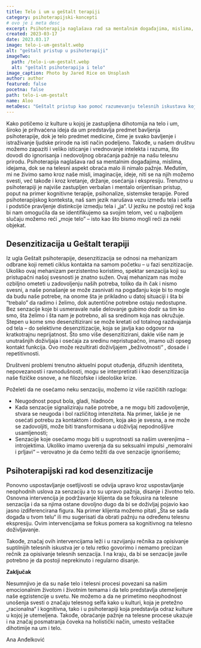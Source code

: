 ```yaml
---
title: Telo i um u geštalt terapiji
category: psihoterapijski-koncepti
# ovo je i meta desc
excerpt: Psihoterapija naglašava rad sa mentalnim događajima, mislima, idejama, dok se na telesni aspekt obraća malo ili nimalo pažnje.
created: 2023-03-17
date: 2023.03.17
image: telo-i-um-gestalt.webp
alt: "geštalt pristup u psihoterapiji"
imageTwo:
  path: /telo-i-um-gestalt.webp
  alt: "geštalt psihoterapija i telo"
image_caption: Photo by Jared Rice on Unsplash
author: author
featured: false
pocetna: false
path: telo-i-um-gestalt
name: Aloo
metaDesc: "Geštalt pristup kao pomoć razumevanju telesnih iskustava koja su posledica različitih emocija."
---
```


Kako potičemo iz kulture u kojoj je zastupljena dihotomija na telo i um, široko je prihvaćena ideja da um predstavlja predmet bavljenja psihoterapije, dok je telo predmet medicine, čime je svako bavljenje i istraživanje ljudske prirode na isti način podeljeno. Takođe, u našem društvu možemo zapaziti i veliko isticanje i vrednovanje intelekta i razuma, što dovodi do ignorisanja i nedovoljnog obraćanja pažnje na našu telesnu prirodu. Psihoterapija naglašava rad sa mentalnim događajima, mislima, idejama, dok se na telesni aspekt obraća malo ili nimalo pažnje. Međutim, mi ne živimo samo kroz naše misli, imaginacije, ideje, niti se na njih možemo svesti, već takođe i kroz kretanje, držanje, osećanja i ekspresiju. 
Trenutno u psihoterapiji je najviše zastupljen verbalan i mentalo orijentisan pristup, poput na primer kognitivne terapije, psihonalize, sistemske terapije. Pored psihoterapijskog konteksta, naš sam jezik narušava vezu između tela i selfa i podstiče pravljenje distinkcije izmedju tela i „ja“. U jeziku ne postoji reč koja bi nam omogućila da se identifikujemo sa svojim telom, već u najboljem slučaju možemo reći „moje telo” – isto kao što bismo mogli reći za neki objekat.

## Desenzitizacija u Geštalt terapiji

Iz ugla Geštalt psihoterapije, desenzitizacija se odnosi na mehanizam odbrane koji remeti ciklus kontakta na samom početku – u fazi senzitizacije. Ukoliko ovaj mehanizam perzistentno koristimo, spektar senzacija koji su pristupačni našoj svesnosti je znatno sužen. Ovaj mehanizam nas može ozbiljno ometeti u zadovoljenju naših potreba, toliko da ih čak i nismo svesni, a naše ponašanje se može zasnivati na pogađanju koje bi to mogle da budu naše potrebe, na onome šta je prikladno u datoj situaciji i šta bi “trebalo” da radimo i želimo, dok autentične potrebne ostaju nedostupne. Bez senzacije koje bi usmeravale naše delovanje gubimo dodir sa tim ko smo, šta želimo i šta nam je potrebno, ali sa sredinom koja nas okružuje. Stepen u kome smo desenzitizirani se može kretati od totalnog razdvajanja od tela – do selektivne desenzitizacije,  koja se javlja kao odgovor na kratkotrajnu neprijatnost. Što smo više desenzitizirani, dakle više nam je unutrašnjih doživljaja i osećaja za sredinu nepristupačno, imamo uži opseg kontakt funkcija. Ovo može rezultirati doživljajem „beživotnosti“ , dosade i repetitivnosti.

Društveni problemi trenutno aktuelni poput otuđenja, difuznih identiteta, nepovezanosti i ravnodušnosti, mogu se interpretirati i kao desenzitizacija naše fizičke osnove, a ne filozofske i ideološke krize. 

Poželeti da ne osećamo neku senzaciju, možemo iz više razičitih razloga: 

- Neugodnost poput bola, gladi, hladnoće
- Kada senzacije signaliziraju naše potrebe, a ne mogu biti zadovoljenje, stvara se neugoda i bol različitog intenziteta. Na primer, lakše je ne osećati potrebu za kontaktom i dodirom, koja ako je svesna, a ne može se zadovoljiti, može biti transformisana u doživljaj nepodnošljive usamljenosti;
- Senzacije koje osećamo mogu biti u suprotnosti sa našim uverenjima – introjektima. Ukoliko imamo uverenja da su seksualni impulsi „nemoralni i prljavi“ – verovatno je da ćemo težiti da ove senzacije ignorišemo;

## Psihoterapijski rad kod desenzitizacije

Ponovno uspostavljanje osetljivosti se odvija upravo kroz uspostavljanje neophodnih uslova za senzaciju a to su upravo pažnja, disanje i životno telo. Osnovna intervencija je podržavanje klijenta da se fokusira na telesne senzacija i da sa njima ostane dovoljno dugo da bi se doživljaj pojavio kao jasno izdiferencirana figura. Na primer klijenta možemo pitati „Šta se sada događa u tvom telu“ ili mu sugerisati da obrati pažnju na određenu telesnu ekspresiju. Ovim intervencijama se fokus pomera sa kognitivnog na telesno doživljavanje. 

Takođe, značaj ovih intervencijama leži i u razvijanju rečnika za opisivanje suptilnijih telesnih iskustva jer o telu retko govorimo i nemamo precizan rečnik za opisivanje telesnih senzacija. I na kraju, da bi se senzacije javile potrebno je da postoji neprekinuto i regularno disanje.

**Zaključak**

Nesumnjivo je da su naše telo i telesni procesi povezani sa našim emocionalnim životom i životnim temama i da telo predstavlja utemeljenje naše egzistencije u svetu. Ne možemo a da ne primetimo neophodnost unošenja svesti o značaju telesnog selfa kako u kulturi, koja je pretežno „racionalna“ i kognitivna, tako i u psihoterapiji koja predstavlja odraz kulture u kojoj je utemeljena. Takođe, obraćanje pažnje na telesne procese ukazuje i na značaj posmatranja čoveka na holistički način, umesto veštačke dihotimije na um i telo.

Ana Anđelković
